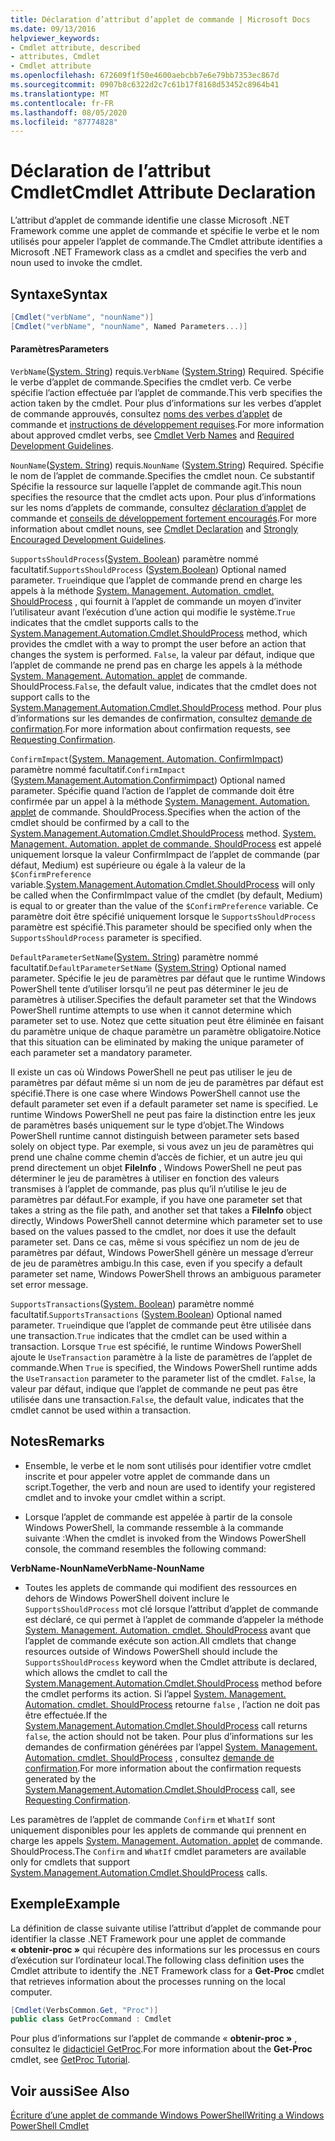 ```yaml
---
title: Déclaration d’attribut d’applet de commande | Microsoft Docs
ms.date: 09/13/2016
helpviewer_keywords:
- Cmdlet attribute, described
- attributes, Cmdlet
- Cmdlet attribute
ms.openlocfilehash: 672609f1f50e4600aebcbb7e6e79bb7353ec867d
ms.sourcegitcommit: 0907b8c6322d2c7c61b17f8168d53452c8964b41
ms.translationtype: MT
ms.contentlocale: fr-FR
ms.lasthandoff: 08/05/2020
ms.locfileid: "87774828"
---
```

# <a name="cmdlet-attribute-declaration"></a><span data-ttu-id="57e48-102">Déclaration de l’attribut Cmdlet</span><span class="sxs-lookup"><span data-stu-id="57e48-102">Cmdlet Attribute Declaration</span></span>

<span data-ttu-id="57e48-103">L’attribut d’applet de commande identifie une classe Microsoft .NET Framework comme une applet de commande et spécifie le verbe et le nom utilisés pour appeler l’applet de commande.</span><span class="sxs-lookup"><span data-stu-id="57e48-103">The Cmdlet attribute identifies a Microsoft .NET Framework class as a cmdlet and specifies the verb and noun used to invoke the cmdlet.</span></span>

## <a name="syntax"></a><span data-ttu-id="57e48-104">Syntaxe</span><span class="sxs-lookup"><span data-stu-id="57e48-104">Syntax</span></span>

```csharp
[Cmdlet("verbName", "nounName")]
[Cmdlet("verbName", "nounName", Named Parameters...)]
```

#### <a name="parameters"></a><span data-ttu-id="57e48-105">Paramètres</span><span class="sxs-lookup"><span data-stu-id="57e48-105">Parameters</span></span>

<span data-ttu-id="57e48-106">`VerbName`([System. String](/dotnet/api/System.String)) requis.</span><span class="sxs-lookup"><span data-stu-id="57e48-106">`VerbName` ([System.String](/dotnet/api/System.String)) Required.</span></span> <span data-ttu-id="57e48-107">Spécifie le verbe d’applet de commande.</span><span class="sxs-lookup"><span data-stu-id="57e48-107">Specifies the cmdlet verb.</span></span> <span data-ttu-id="57e48-108">Ce verbe spécifie l’action effectuée par l’applet de commande.</span><span class="sxs-lookup"><span data-stu-id="57e48-108">This verb specifies the action taken by the cmdlet.</span></span> <span data-ttu-id="57e48-109">Pour plus d’informations sur les verbes d’applet de commande approuvés, consultez [noms des verbes d’applet](./approved-verbs-for-windows-powershell-commands.md) de commande et [instructions de développement requises](./required-development-guidelines.md).</span><span class="sxs-lookup"><span data-stu-id="57e48-109">For more information about approved cmdlet verbs, see [Cmdlet Verb Names](./approved-verbs-for-windows-powershell-commands.md) and [Required Development Guidelines](./required-development-guidelines.md).</span></span>

<span data-ttu-id="57e48-110">`NounName`([System. String](/dotnet/api/System.String)) requis.</span><span class="sxs-lookup"><span data-stu-id="57e48-110">`NounName` ([System.String](/dotnet/api/System.String)) Required.</span></span> <span data-ttu-id="57e48-111">Spécifie le nom de l’applet de commande.</span><span class="sxs-lookup"><span data-stu-id="57e48-111">Specifies the cmdlet noun.</span></span> <span data-ttu-id="57e48-112">Ce substantif Spécifie la ressource sur laquelle l’applet de commande agit.</span><span class="sxs-lookup"><span data-stu-id="57e48-112">This noun specifies the resource that the cmdlet acts upon.</span></span> <span data-ttu-id="57e48-113">Pour plus d’informations sur les noms d’applets de commande, consultez [déclaration d’applet](./cmdlet-class-declaration.md) de commande et [conseils de développement fortement encouragés](./strongly-encouraged-development-guidelines.md).</span><span class="sxs-lookup"><span data-stu-id="57e48-113">For more information about cmdlet nouns, see [Cmdlet Declaration](./cmdlet-class-declaration.md) and [Strongly Encouraged Development Guidelines](./strongly-encouraged-development-guidelines.md).</span></span>

<span data-ttu-id="57e48-114">`SupportsShouldProcess`([System. Boolean](/dotnet/api/System.Boolean)) paramètre nommé facultatif.</span><span class="sxs-lookup"><span data-stu-id="57e48-114">`SupportsShouldProcess` ([System.Boolean](/dotnet/api/System.Boolean)) Optional named parameter.</span></span> <span data-ttu-id="57e48-115">`True`indique que l’applet de commande prend en charge les appels à la méthode [System. Management. Automation. cmdlet. ShouldProcess](/dotnet/api/System.Management.Automation.Cmdlet.ShouldProcess) , qui fournit à l’applet de commande un moyen d’inviter l’utilisateur avant l’exécution d’une action qui modifie le système.</span><span class="sxs-lookup"><span data-stu-id="57e48-115">`True` indicates that the cmdlet supports calls to the [System.Management.Automation.Cmdlet.ShouldProcess](/dotnet/api/System.Management.Automation.Cmdlet.ShouldProcess) method, which provides the cmdlet with a way to prompt the user before an action that changes the system is performed.</span></span> <span data-ttu-id="57e48-116">`False`, la valeur par défaut, indique que l’applet de commande ne prend pas en charge les appels à la méthode [System. Management. Automation. applet](/dotnet/api/System.Management.Automation.Cmdlet.ShouldProcess) de commande. ShouldProcess.</span><span class="sxs-lookup"><span data-stu-id="57e48-116">`False`, the default value, indicates that the cmdlet does not support calls to the [System.Management.Automation.Cmdlet.ShouldProcess](/dotnet/api/System.Management.Automation.Cmdlet.ShouldProcess) method.</span></span> <span data-ttu-id="57e48-117">Pour plus d’informations sur les demandes de confirmation, consultez [demande de confirmation](./requesting-confirmation-from-cmdlets.md).</span><span class="sxs-lookup"><span data-stu-id="57e48-117">For more information about confirmation requests, see [Requesting Confirmation](./requesting-confirmation-from-cmdlets.md).</span></span>

<span data-ttu-id="57e48-118">`ConfirmImpact`([System. Management. Automation. ConfirmImpact](/dotnet/api/System.Management.Automation.ConfirmImpact)) paramètre nommé facultatif.</span><span class="sxs-lookup"><span data-stu-id="57e48-118">`ConfirmImpact` ([System.Management.Automation.Confirmimpact](/dotnet/api/System.Management.Automation.ConfirmImpact)) Optional named parameter.</span></span> <span data-ttu-id="57e48-119">Spécifie quand l’action de l’applet de commande doit être confirmée par un appel à la méthode [System. Management. Automation. applet](/dotnet/api/System.Management.Automation.Cmdlet.ShouldProcess) de commande. ShouldProcess.</span><span class="sxs-lookup"><span data-stu-id="57e48-119">Specifies when the action of the cmdlet should be confirmed by a call to the [System.Management.Automation.Cmdlet.ShouldProcess](/dotnet/api/System.Management.Automation.Cmdlet.ShouldProcess) method.</span></span> <span data-ttu-id="57e48-120">[System. Management. Automation. applet de commande. ShouldProcess](/dotnet/api/System.Management.Automation.Cmdlet.ShouldProcess) est appelé uniquement lorsque la valeur ConfirmImpact de l’applet de commande (par défaut, Medium) est supérieure ou égale à la valeur de la `$ConfirmPreference` variable.</span><span class="sxs-lookup"><span data-stu-id="57e48-120">[System.Management.Automation.Cmdlet.ShouldProcess](/dotnet/api/System.Management.Automation.Cmdlet.ShouldProcess) will only be called when the ConfirmImpact value of the cmdlet (by default, Medium) is equal to or greater than the value of the `$ConfirmPreference` variable.</span></span> <span data-ttu-id="57e48-121">Ce paramètre doit être spécifié uniquement lorsque le `SupportsShouldProcess` paramètre est spécifié.</span><span class="sxs-lookup"><span data-stu-id="57e48-121">This parameter should be specified only when the `SupportsShouldProcess` parameter is specified.</span></span>

<span data-ttu-id="57e48-122">`DefaultParameterSetName`([System. String](/dotnet/api/System.String)) paramètre nommé facultatif.</span><span class="sxs-lookup"><span data-stu-id="57e48-122">`DefaultParameterSetName` ([System.String](/dotnet/api/System.String)) Optional named parameter.</span></span> <span data-ttu-id="57e48-123">Spécifie le jeu de paramètres par défaut que le runtime Windows PowerShell tente d’utiliser lorsqu’il ne peut pas déterminer le jeu de paramètres à utiliser.</span><span class="sxs-lookup"><span data-stu-id="57e48-123">Specifies the default parameter set that the Windows PowerShell runtime attempts to use when it cannot determine which parameter set to use.</span></span> <span data-ttu-id="57e48-124">Notez que cette situation peut être éliminée en faisant du paramètre unique de chaque paramètre un paramètre obligatoire.</span><span class="sxs-lookup"><span data-stu-id="57e48-124">Notice that this situation can be eliminated by making the unique parameter of each parameter set a mandatory parameter.</span></span>

<span data-ttu-id="57e48-125">Il existe un cas où Windows PowerShell ne peut pas utiliser le jeu de paramètres par défaut même si un nom de jeu de paramètres par défaut est spécifié.</span><span class="sxs-lookup"><span data-stu-id="57e48-125">There is one case where Windows PowerShell cannot use the default parameter set even if a default parameter set name is specified.</span></span> <span data-ttu-id="57e48-126">Le runtime Windows PowerShell ne peut pas faire la distinction entre les jeux de paramètres basés uniquement sur le type d’objet.</span><span class="sxs-lookup"><span data-stu-id="57e48-126">The Windows PowerShell runtime cannot distinguish between parameter sets based solely on object type.</span></span> <span data-ttu-id="57e48-127">Par exemple, si vous avez un jeu de paramètres qui prend une chaîne comme chemin d’accès de fichier, et un autre jeu qui prend directement un objet **FileInfo** , Windows PowerShell ne peut pas déterminer le jeu de paramètres à utiliser en fonction des valeurs transmises à l’applet de commande, pas plus qu’il n’utilise le jeu de paramètres par défaut.</span><span class="sxs-lookup"><span data-stu-id="57e48-127">For example, if you have one parameter set that takes a string as the file path, and another set that takes a **FileInfo** object directly, Windows PowerShell cannot determine which parameter set to use based on the values passed to the cmdlet, nor does it use the default parameter set.</span></span> <span data-ttu-id="57e48-128">Dans ce cas, même si vous spécifiez un nom de jeu de paramètres par défaut, Windows PowerShell génère un message d’erreur de jeu de paramètres ambigu.</span><span class="sxs-lookup"><span data-stu-id="57e48-128">In this case, even if you specify a default parameter set name, Windows PowerShell throws an ambiguous parameter set error message.</span></span>

<span data-ttu-id="57e48-129">`SupportsTransactions`([System. Boolean](/dotnet/api/System.Boolean)) paramètre nommé facultatif.</span><span class="sxs-lookup"><span data-stu-id="57e48-129">`SupportsTransactions` ([System.Boolean](/dotnet/api/System.Boolean)) Optional named parameter.</span></span> <span data-ttu-id="57e48-130">`True`indique que l’applet de commande peut être utilisée dans une transaction.</span><span class="sxs-lookup"><span data-stu-id="57e48-130">`True` indicates that the cmdlet can be used within a transaction.</span></span> <span data-ttu-id="57e48-131">Lorsque `True` est spécifié, le runtime Windows PowerShell ajoute le `UseTransaction` paramètre à la liste de paramètres de l’applet de commande.</span><span class="sxs-lookup"><span data-stu-id="57e48-131">When `True` is specified, the Windows PowerShell runtime adds the `UseTransaction` parameter to the parameter list of the cmdlet.</span></span> <span data-ttu-id="57e48-132">`False`, la valeur par défaut, indique que l’applet de commande ne peut pas être utilisée dans une transaction.</span><span class="sxs-lookup"><span data-stu-id="57e48-132">`False`, the default value, indicates that the cmdlet cannot be used within a transaction.</span></span>

## <a name="remarks"></a><span data-ttu-id="57e48-133">Notes</span><span class="sxs-lookup"><span data-stu-id="57e48-133">Remarks</span></span>

- <span data-ttu-id="57e48-134">Ensemble, le verbe et le nom sont utilisés pour identifier votre cmdlet inscrite et pour appeler votre applet de commande dans un script.</span><span class="sxs-lookup"><span data-stu-id="57e48-134">Together, the verb and noun are used to identify your registered cmdlet and to invoke your cmdlet within a script.</span></span>

- <span data-ttu-id="57e48-135">Lorsque l’applet de commande est appelée à partir de la console Windows PowerShell, la commande ressemble à la commande suivante :</span><span class="sxs-lookup"><span data-stu-id="57e48-135">When the cmdlet is invoked from the Windows PowerShell console, the command resembles the following command:</span></span>

<span data-ttu-id="57e48-136">**VerbName-NounName**</span><span class="sxs-lookup"><span data-stu-id="57e48-136">**VerbName-NounName**</span></span>

- <span data-ttu-id="57e48-137">Toutes les applets de commande qui modifient des ressources en dehors de Windows PowerShell doivent inclure le `SupportsShouldProcess` mot clé lorsque l’attribut d’applet de commande est déclaré, ce qui permet à l’applet de commande d’appeler la méthode [System. Management. Automation. cmdlet. ShouldProcess](/dotnet/api/System.Management.Automation.Cmdlet.ShouldProcess) avant que l’applet de commande exécute son action.</span><span class="sxs-lookup"><span data-stu-id="57e48-137">All cmdlets that change resources outside of Windows PowerShell should include the `SupportsShouldProcess` keyword when the Cmdlet attribute is declared, which allows the cmdlet to call the [System.Management.Automation.Cmdlet.ShouldProcess](/dotnet/api/System.Management.Automation.Cmdlet.ShouldProcess) method before the cmdlet performs its action.</span></span> <span data-ttu-id="57e48-138">Si l’appel [System. Management. Automation. cmdlet. ShouldProcess](/dotnet/api/System.Management.Automation.Cmdlet.ShouldProcess) retourne `false` , l’action ne doit pas être effectuée.</span><span class="sxs-lookup"><span data-stu-id="57e48-138">If the [System.Management.Automation.Cmdlet.ShouldProcess](/dotnet/api/System.Management.Automation.Cmdlet.ShouldProcess) call returns `false`, the action should not be taken.</span></span> <span data-ttu-id="57e48-139">Pour plus d’informations sur les demandes de confirmation générées par l’appel [System. Management. Automation. cmdlet. ShouldProcess](/dotnet/api/System.Management.Automation.Cmdlet.ShouldProcess) , consultez [demande de confirmation](./requesting-confirmation-from-cmdlets.md).</span><span class="sxs-lookup"><span data-stu-id="57e48-139">For more information about the confirmation requests generated by the [System.Management.Automation.Cmdlet.ShouldProcess](/dotnet/api/System.Management.Automation.Cmdlet.ShouldProcess) call, see [Requesting Confirmation](./requesting-confirmation-from-cmdlets.md).</span></span>

<span data-ttu-id="57e48-140">Les paramètres de l’applet de commande `Confirm` et `WhatIf` sont uniquement disponibles pour les applets de commande qui prennent en charge les appels [System. Management. Automation. applet](/dotnet/api/System.Management.Automation.Cmdlet.ShouldProcess) de commande. ShouldProcess.</span><span class="sxs-lookup"><span data-stu-id="57e48-140">The `Confirm` and `WhatIf` cmdlet parameters are available only for cmdlets that support [System.Management.Automation.Cmdlet.ShouldProcess](/dotnet/api/System.Management.Automation.Cmdlet.ShouldProcess) calls.</span></span>

## <a name="example"></a><span data-ttu-id="57e48-141">Exemple</span><span class="sxs-lookup"><span data-stu-id="57e48-141">Example</span></span>

<span data-ttu-id="57e48-142">La définition de classe suivante utilise l’attribut d’applet de commande pour identifier la classe .NET Framework pour une applet de commande **« obtenir-proc »** qui récupère des informations sur les processus en cours d’exécution sur l’ordinateur local.</span><span class="sxs-lookup"><span data-stu-id="57e48-142">The following class definition uses the Cmdlet attribute to identify the .NET Framework class for a **Get-Proc** cmdlet that retrieves information about the processes running on the local computer.</span></span>

```csharp
[Cmdlet(VerbsCommon.Get, "Proc")]
public class GetProcCommand : Cmdlet
```

<span data-ttu-id="57e48-143">Pour plus d’informations sur l’applet de commande « **obtenir-proc »** , consultez le [didacticiel GetProc](./getproc-tutorial.md).</span><span class="sxs-lookup"><span data-stu-id="57e48-143">For more information about the **Get-Proc** cmdlet, see [GetProc Tutorial](./getproc-tutorial.md).</span></span>

## <a name="see-also"></a><span data-ttu-id="57e48-144">Voir aussi</span><span class="sxs-lookup"><span data-stu-id="57e48-144">See Also</span></span>

[<span data-ttu-id="57e48-145">Écriture d’une applet de commande Windows PowerShell</span><span class="sxs-lookup"><span data-stu-id="57e48-145">Writing a Windows PowerShell Cmdlet</span></span>](./writing-a-windows-powershell-cmdlet.md)
